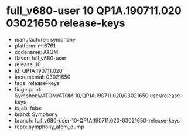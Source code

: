 # full_v680-user 10 QP1A.190711.020 03021650 release-keys
- manufacturer: symphony
- platform: mt6761
- codename: ATOM
- flavor: full_v680-user
- release: 10
- id: QP1A.190711.020
- incremental: 03021650
- tags: release-keys
- fingerprint: Symphony/ATOM/ATOM:10/QP1A.190711.020/03021650:user/release-keys
- is_ab: false
- brand: Symphony
- branch: full_v680-user-10-QP1A.190711.020-03021650-release-keys
- repo: symphony_atom_dump
